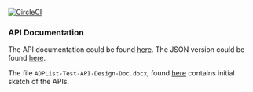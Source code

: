 [![CircleCI](https://circleci.com/gh/bbrighttaer/adplisttest/tree/master.svg?style=svg)](https://circleci.com/gh/bbrighttaer/adplisttest/tree/master)

### API Documentation
The API documentation could be found [here](https://bbadplisttestapp.herokuapp.com/). The JSON version could be found [here](https://bbadplisttestapp.herokuapp.com/api/api.json).

The file `ADPList-Test-API-Design-Doc.docx`, found [here](./ADPList-Test-API-Design-Doc.docx) contains initial sketch of the APIs.